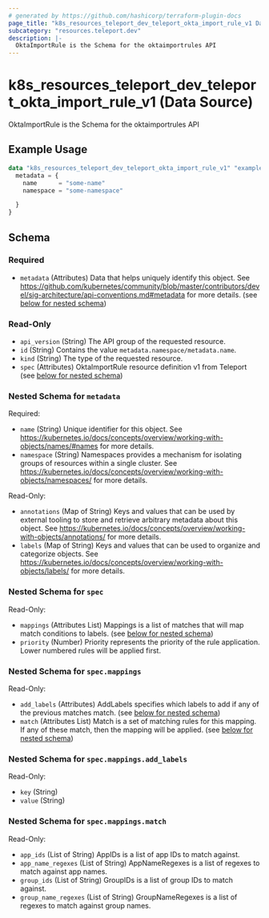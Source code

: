 ```yaml
---
# generated by https://github.com/hashicorp/terraform-plugin-docs
page_title: "k8s_resources_teleport_dev_teleport_okta_import_rule_v1 Data Source - terraform-provider-k8s"
subcategory: "resources.teleport.dev"
description: |-
  OktaImportRule is the Schema for the oktaimportrules API
---
```


# k8s_resources_teleport_dev_teleport_okta_import_rule_v1 (Data Source)

OktaImportRule is the Schema for the oktaimportrules API

## Example Usage

```terraform
data "k8s_resources_teleport_dev_teleport_okta_import_rule_v1" "example" {
  metadata = {
    name      = "some-name"
    namespace = "some-namespace"

  }
}
```

<!-- schema generated by tfplugindocs -->
## Schema

### Required

- `metadata` (Attributes) Data that helps uniquely identify this object. See https://github.com/kubernetes/community/blob/master/contributors/devel/sig-architecture/api-conventions.md#metadata for more details. (see [below for nested schema](#nestedatt--metadata))

### Read-Only

- `api_version` (String) The API group of the requested resource.
- `id` (String) Contains the value `metadata.namespace/metadata.name`.
- `kind` (String) The type of the requested resource.
- `spec` (Attributes) OktaImportRule resource definition v1 from Teleport (see [below for nested schema](#nestedatt--spec))

<a id="nestedatt--metadata"></a>
### Nested Schema for `metadata`

Required:

- `name` (String) Unique identifier for this object. See https://kubernetes.io/docs/concepts/overview/working-with-objects/names/#names for more details.
- `namespace` (String) Namespaces provides a mechanism for isolating groups of resources within a single cluster. See https://kubernetes.io/docs/concepts/overview/working-with-objects/namespaces/ for more details.

Read-Only:

- `annotations` (Map of String) Keys and values that can be used by external tooling to store and retrieve arbitrary metadata about this object. See https://kubernetes.io/docs/concepts/overview/working-with-objects/annotations/ for more details.
- `labels` (Map of String) Keys and values that can be used to organize and categorize objects. See https://kubernetes.io/docs/concepts/overview/working-with-objects/labels/ for more details.


<a id="nestedatt--spec"></a>
### Nested Schema for `spec`

Read-Only:

- `mappings` (Attributes List) Mappings is a list of matches that will map match conditions to labels. (see [below for nested schema](#nestedatt--spec--mappings))
- `priority` (Number) Priority represents the priority of the rule application. Lower numbered rules will be applied first.

<a id="nestedatt--spec--mappings"></a>
### Nested Schema for `spec.mappings`

Read-Only:

- `add_labels` (Attributes) AddLabels specifies which labels to add if any of the previous matches match. (see [below for nested schema](#nestedatt--spec--mappings--add_labels))
- `match` (Attributes List) Match is a set of matching rules for this mapping. If any of these match, then the mapping will be applied. (see [below for nested schema](#nestedatt--spec--mappings--match))

<a id="nestedatt--spec--mappings--add_labels"></a>
### Nested Schema for `spec.mappings.add_labels`

Read-Only:

- `key` (String)
- `value` (String)


<a id="nestedatt--spec--mappings--match"></a>
### Nested Schema for `spec.mappings.match`

Read-Only:

- `app_ids` (List of String) AppIDs is a list of app IDs to match against.
- `app_name_regexes` (List of String) AppNameRegexes is a list of regexes to match against app names.
- `group_ids` (List of String) GroupIDs is a list of group IDs to match against.
- `group_name_regexes` (List of String) GroupNameRegexes is a list of regexes to match against group names.
